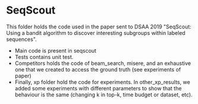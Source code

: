 # SeqScout

This folder holds the code used in the paper sent to DSAA 2019 "SeqScout: Using a bandit algorithm to discover interesting subgroups within labeled sequences".

* Main code is present in seqscout
* Tests contains unit test.
* Competitors holds the code of beam_search, misere, and an exhaustive one that we created to access the ground truth (see experiments of paper)
* Finally, xp folder hold the code for experiments. In other\_xp\_results, we added some experiments with different parameters to show that the behaviour is the same (changing k in top-k, time budget or dataset, etc).   

